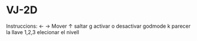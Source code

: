 # VJ-2D

Instruccions:
← → Mover
↑ saltar
g activar o desactivar godmode
k parecer la llave
1,2,3 elecionar el nivell
